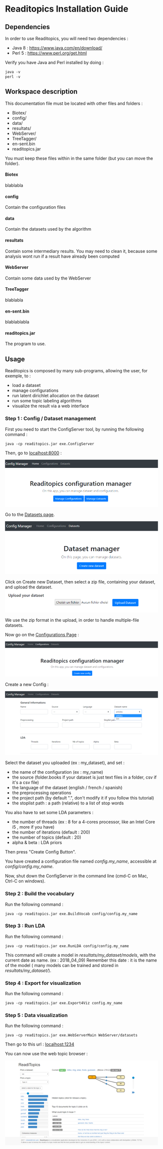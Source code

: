 # Readitopics Installation Guide


## Dependencies

In order to use Readitopics, you will need two dependencies :
- Java 8 : https://www.java.com/en/download/
- Perl 5 : https://www.perl.org/get.html

Verify you have Java and Perl installed by doing :
````
java -v
perl -v
````

## Workspace description

This documentation file must be located with other files and folders :

- Biotex/
- config/
- data/
- resultats/
- WebServer/
- TreeTagger/
- en-sent.bin
- readitopics.jar

You must keep these files within in the same folder (but you can move the folder).

#### Biotex
blablabla

#### config
Contain the configuration files

#### data
Contain the datasets used by the algorithm

#### resultats
Contain some intermediary results. You may need to clean it, because some analysis wont run if a result have already
been computed

#### WebServer
Contain some data used by the WebServer

#### TreeTagger
blablabla

#### en-sent.bin
blablablabla

#### readitopics.jar
The program to use.


## Usage

Readitopics is composed by many sub-programs, allowing the user, for exemple, to :

- load a dataset
- manage configurations
- run latent dirichlet allocation on the dataset
- run some topic labeling algorithms
- visualize the result via a web interface

### Step 1 : Config / Dataset management

First you need to start the ConfigServer tool, by running the following command :
````
java -cp readitopics.jar exe.ConfigServer
````
Then, go to <localhost:8000> :

![alt text](images/ConfigManager_1.PNG "Config Manager home") 

Go to the [Datasets page](localhost:8000/datasetList.html).

![alt text](images/CM_datasetList.PNG "Dataset Manager") 

Click on Create new Dataset, then select a zip file, containing your dataset, and upload the dataset.
![alt text](images/upload_dataset.PNG "Upload dataset") 

We use the zip format in the upload, in order to handle multiple-file datasets.

Now go on the [Configurations Page](localhost:8000/configList.html) :

![alt text](images/configList.PNG "Configuration page")

Create a new Config :

![alt text](images/createConfig.png "Configuration page")

Select the dataset you uploaded (ex : my_dataset), and set :

- the name of the configuration (ex : my_name)
- the source (folder.books if your dataset is just text files in a folder, csv if it's a csv file)
- the language of the dataset (english / french / spanish)
- the preprocessing operations
- the project path (by default ".", don't modify it if you follow this tutorial)
- the stoplist path : a path (relative) to a list of stop words

You also have to set some LDA parameters :

- the number of threads (ex : 8 for a 4-cores processor, like an Intel Core i5 , more if you have)
- the number of iterations (default : 200)
- the number of topics (default : 20)
- alpha & beta : LDA priors

Then press "Create Config Button".

You have created a configuration file named *config.my_name*, accessible at *config/config.my_name*. 

Now, shut down the ConfigServer in the command line (cmd-C on Mac, Ctrl-C on windows).

### Step 2 : Build the vocabulary

Run the following command :

````
java -cp readitopics.jar exe.BuildVocab config/config.my_name
````

### Step 3 : Run LDA

Run the following command :

````
java -cp readitopics.jar exe.RunLDA config/config.my_name
````

This command will create a model in *resultats/my_dataset/models*, with the current date as name. (ex : 2018_04_09)
Remember this date : it is the name of the model ( many models can be trained and stored in *resultats/my_dataset/*).


### Step 4 : Export for visualization

Run the following command :

````
java -cp readitopics.jar exe.Export4Viz config.my_name
````

### Step 5 : Data visualization

Run the following command :

````
java -cp readitopics.jar exe.WebServerMain WebServer/datasets
````

Then go to this url : <localhost:1234>

You can now use the web topic browser :

![alt text](images/webtopic.PNG "Web app")

